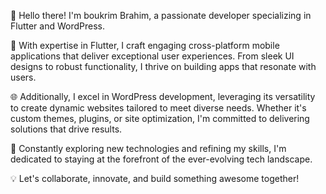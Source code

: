 👋 Hello there! I'm boukrim Brahim, a passionate developer specializing in Flutter and WordPress.

🚀 With expertise in Flutter, I craft engaging cross-platform mobile applications that deliver exceptional user experiences. From sleek UI designs to robust functionality, I thrive on building apps that resonate with users.

🌐 Additionally, I excel in WordPress development, leveraging its versatility to create dynamic websites tailored to meet diverse needs. Whether it's custom themes, plugins, or site optimization, I'm committed to delivering solutions that drive results.

🔧 Constantly exploring new technologies and refining my skills, I'm dedicated to staying at the forefront of the ever-evolving tech landscape.

💡 Let's collaborate, innovate, and build something awesome together!

<!---
boukrim-Brahim/boukrim-Brahim is a ✨ special ✨ repository because its `README.md` (this file) appears on your GitHub profile.
You can click the Preview link to take a look at your changes.
--->

